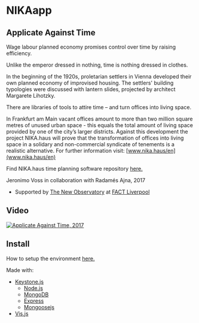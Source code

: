 # NIKAapp
## Applicate Against Time

Wage labour planned economy promises control over time by raising efficiency.               

Unlike the emperor dressed in nothing, time is nothing dressed in clothes.   

In the beginning of the 1920s, proletarian settlers in Vienna developed their own planned economy of improvised housing. The settlers' building typologies were discussed with lantern slides, projected by architect Margarete Lihotzky.  
                                                                       
There are libraries of tools to attire time – and turn offices into living space.     

In Frankfurt am Main vacant offices amount to more than two million square metres of unused urban space - this equals the total amount of living space provided by one of the city’s larger districts. Against this development the project NIKA.haus will prove that the transformation of offices into living space in a solidary and non-commercial syndicate of tenements is a realistic alternative. For further information visit: [www.nika.haus/en](www.nika.haus/en)
    
Find NIKA.haus time planning software repository [here.](https://github.com/radames/NIKAapp)

Jeronimo Voss in collaboration with Radamés Ajna, 2017
- Supported by [The New Observatory](http://www.fact.co.uk/projects/the-new-observatory.aspx) at [FACT Liverpool](http://www.fact.co.uk/)

## Video

[![Applicate Against Time, 2017](https://i.vimeocdn.com/video/642402808.webp?mw=2000&mh=1123&q=70)](https://vimeo.com/223572653 "Applicate Against Time, 2017")


## Install

How to setup the environment [here.](install.md)

Made with:

* [Keystone.js](https://github.com/keystonejs/keystone)
	* [Node.js](https://nodejs.org/en/)
	* [MongoDB](https://www.mongodb.com/)
	* [Express](https://expressjs.com/)
	* [Mongoosejs](http://mongoosejs.com/)
* [Vis.js](https://github.com/almende/vis)
